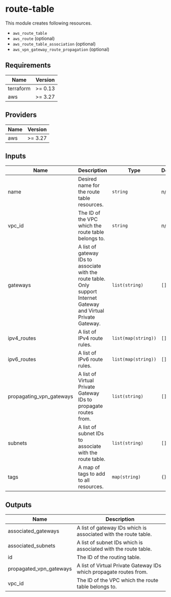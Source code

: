 # route-table

This module creates following resources.

- `aws_route_table`
- `aws_route` (optional)
- `aws_route_table_association` (optional)
- `aws_vpn_gateway_route_propagation` (optional)

<!-- BEGINNING OF PRE-COMMIT-TERRAFORM DOCS HOOK -->
## Requirements

| Name | Version |
|------|---------|
| terraform | >= 0.13 |
| aws | >= 3.27 |

## Providers

| Name | Version |
|------|---------|
| aws | >= 3.27 |

## Inputs

| Name | Description | Type | Default | Required |
|------|-------------|------|---------|:--------:|
| name | Desired name for the route table resources. | `string` | n/a | yes |
| vpc\_id | The ID of the VPC which the route table belongs to. | `string` | n/a | yes |
| gateways | A list of gateway IDs to associate with the route table. Only support Internet Gateway and Virtual Private Gateway. | `list(string)` | `[]` | no |
| ipv4\_routes | A list of IPv4 route rules. | `list(map(string))` | `[]` | no |
| ipv6\_routes | A list of IPv6 route rules. | `list(map(string))` | `[]` | no |
| propagating\_vpn\_gateways | A list of Virtual Private Gateway IDs to propagate routes from. | `list(string)` | `[]` | no |
| subnets | A list of subnet IDs to associate with the route table. | `list(string)` | `[]` | no |
| tags | A map of tags to add to all resources. | `map(string)` | `{}` | no |

## Outputs

| Name | Description |
|------|-------------|
| associated\_gateways | A list of gateway IDs which is associated with the route table. |
| associated\_subnets | A list of subnet IDs which is associated with the route table. |
| id | The ID of the routing table. |
| propagated\_vpn\_gateways | A list of Virtual Private Gateway IDs which propagate routes from. |
| vpc\_id | The ID of the VPC which the route table belongs to. |

<!-- END OF PRE-COMMIT-TERRAFORM DOCS HOOK -->
